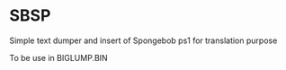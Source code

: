 # SBSP
Simple text dumper and insert of Spongebob ps1 for translation purpose

To be use in BIGLUMP.BIN
